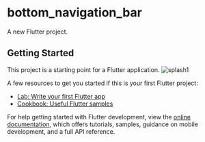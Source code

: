 # bottom_navigation_bar

A new Flutter project.

## Getting Started

This project is a starting point for a Flutter application.
![splash1](https://github.com/bitverx/News_Api_Without_Bloc/assets/173769633/3fdd4ef3-c39a-462e-b54f-bb6fb79ab9a8)


A few resources to get you started if this is your first Flutter project:

- [Lab: Write your first Flutter app](https://docs.flutter.dev/get-started/codelab)
- [Cookbook: Useful Flutter samples](https://docs.flutter.dev/cookbook)

For help getting started with Flutter development, view the
[online documentation](https://docs.flutter.dev/), which offers tutorials,
samples, guidance on mobile development, and a full API reference.
